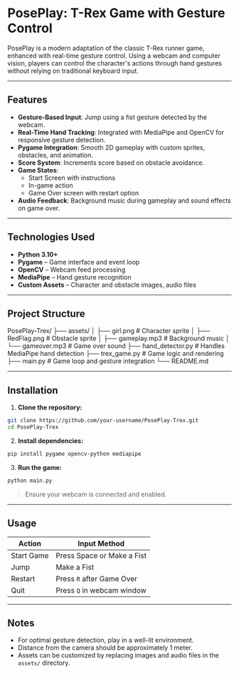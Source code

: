 
# PosePlay: T-Rex Game with Gesture Control

PosePlay is a modern adaptation of the classic T-Rex runner game, enhanced with real-time gesture control. Using a webcam and computer vision, players can control the character's actions through hand gestures without relying on traditional keyboard input.

---

## Features

- **Gesture-Based Input**: Jump using a fist gesture detected by the webcam.
- **Real-Time Hand Tracking**: Integrated with MediaPipe and OpenCV for responsive gesture detection.
- **Pygame Integration**: Smooth 2D gameplay with custom sprites, obstacles, and animation.
- **Score System**: Increments score based on obstacle avoidance.
- **Game States**:
  - Start Screen with instructions
  - In-game action
  - Game Over screen with restart option
- **Audio Feedback**: Background music during gameplay and sound effects on game over.

---

## Technologies Used

- **Python 3.10+**
- **Pygame** – Game interface and event loop
- **OpenCV** – Webcam feed processing
- **MediaPipe** – Hand gesture recognition
- **Custom Assets** – Character and obstacle images, audio files

---

## Project Structure



PosePlay-Trex/
├── assets/
│   ├── girl.png           # Character sprite
│   ├── RedFlag.png        # Obstacle sprite
│   ├── gameplay.mp3       # Background music
│   └── gameover.mp3       # Game over sound
├── hand\_detector.py       # Handles MediaPipe hand detection
├── trex\_game.py           # Game logic and rendering
├── main.py                # Game loop and gesture integration
└── README.md


---

## Installation

1. **Clone the repository:**
```bash
git clone https://github.com/your-username/PosePlay-Trex.git
cd PosePlay-Trex
````

2. **Install dependencies:**

```bash
pip install pygame opencv-python mediapipe
```

3. **Run the game:**

```bash
python main.py
```

> Ensure your webcam is connected and enabled.

---

## Usage

| Action     | Input Method               |
| ---------- | -------------------------- |
| Start Game | Press Space or Make a Fist |
| Jump       | Make a Fist                |
| Restart    | Press `R` after Game Over  |
| Quit       | Press `Q` in webcam window |

---

## Notes

* For optimal gesture detection, play in a well-lit environment.
* Distance from the camera should be approximately 1 meter.
* Assets can be customized by replacing images and audio files in the `assets/` directory.
